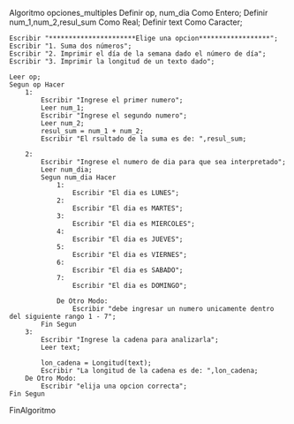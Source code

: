 Algoritmo opciones_multiples
	Definir  op, num_dia Como Entero;
	Definir  num_1,num_2,resul_sum Como Real;
	Definir  text Como Caracter;
	
	Escribir "**********************Elige una opcion******************";
	Escribir "1. Suma dos números";
	Escribir "2. Imprimir el día de la semana dado el número de día";
	Escribir "3. Imprimir la longitud de un texto dado";
	
	Leer op;
	Segun op Hacer
		1:
			Escribir "Ingrese el primer numero";
			Leer num_1;
			Escribir "Ingrese el segundo numero";
			Leer num_2;
			resul_sum = num_1 + num_2;
			Escribir "El rsultado de la suma es de: ",resul_sum;
			
		2:
			Escribir "Ingrese el numero de dia para que sea interpretado";
			Leer num_dia;
			Segun num_dia Hacer
				1:
					Escribir "El dia es LUNES";
				2:
					Escribir "El dia es MARTES";
				3:
					Escribir "El dia es MIERCOLES";
				4:
					Escribir "El dia es JUEVES";
				5:
					Escribir "El dia es VIERNES";
				6:
					Escribir "El dia es SABADO";
				7:
					Escribir "El dia es DOMINGO";
			
				De Otro Modo:
					Escribir "debe ingresar un numero unicamente dentro del siguiente rango 1 - 7";
			Fin Segun
		3:
			Escribir "Ingrese la cadena para analizarla";
			Leer text;
			
			lon_cadena = Longitud(text);
			Escribir "La longitud de la cadena es de: ",lon_cadena;			
		De Otro Modo:
			Escribir "elija una opcion correcta";
	Fin Segun
	
FinAlgoritmo
